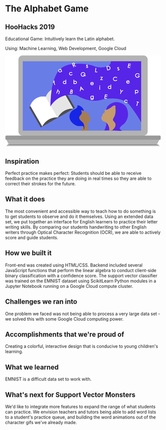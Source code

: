 # The Alphabet Game
## HooHacks 2019
Educational Game: Intuitively learn the Latin alphabet.

Using:
Machine Learning, Web Development, Google Cloud

![alt text](https://raw.githubusercontent.com/james-yun/hoohacks/master/frontpageicon.png "Front page icon")

## Inspiration

Perfect practice makes perfect: Students should be able to receive feedback on the practice they are doing in real times so they are able to correct their strokes for the future.  

## What it does

The most convenient and accessible way to teach how to do something is to get students to observe and do it themselves.  Using an extended data set, we put together an interface for English learners to practice their letter writing skills.  By comparing our students handwriting to other English writers through Optical Character Recognition (OCR), we are able to actively score and guide students.

## How we built it

Front-end was created using HTML/CSS. Backend included several JavaScript functions that perform the linear algebra to conduct client-side binary classification with a confidence score. The support vector classifier was trained on the EMNIST dataset using ScikitLearn Python modules in a Jupyter Notebook running on a Google Cloud compute cluster. 

## Challenges we ran into

One problem we faced was not being able to process a very large data set - we solved this with some Google Cloud computing power.

## Accomplishments that we're proud of

Creating a colorful, interactive design that is conducive to young children's learning.

## What we learned

EMNIST is a difficult data set to work with.

## What's next for Support Vector Monsters

We'd like to integrate more features to expand the range of what students can practice.  We envision teachers and tutors being able to add word lists to a student's practice queue, and building the word animations out of the character gifs we've already made.  
